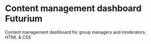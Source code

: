 # Content management dashboard Futurium  

Content management dashboard for group managers and moderators.
HTML & CSS

